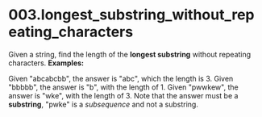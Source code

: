 # 003.longest_substring_without_repeating_characters

Given a string, find the length of the **longest substring** without repeating characters.
**Examples:**

Given "abcabcbb", the answer is "abc", which the length is 3.
Given "bbbbb", the answer is "b", with the length of 1.
Given "pwwkew", the answer is "wke", with the length of 3. Note that the answer must be a **substring**, "pwke" is a _subsequence_ and not a substring.
